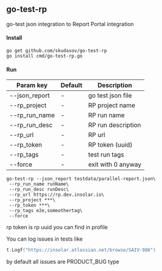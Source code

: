 ## go-test-rp
go-test json integration to Report Portal integration

#### Install
```
go get github.com/skudasov/go-test-rp
go install cmd/go-test-rp.go
```

#### Run
| Param key     |           Default            | Description            |
| ------------- | ---------------------------- | ---------------------- |
| --json_report | -                            | go test json file      |
| --rp_project  | -                            | RP project name        |
| --rp_run_name | -                            | RP run name            |
| --rp_run_desc | -                            | RP run description     |
| --rp_url      | -                            | RP url                 |
| --rp_token    | -                            | RP token (uuid)        |
| --rp_tags     | -                            | test run tags          |
| --force       | -                            | exit with 0 anyway     |

```
go-test-rp --json_report testdata/parallel-report.json\
 --rp_run_name runName\
 --rp_run_desc runDesc\
 --rp_url https://rp.dev.insolar.io\
 --rp_project ***\
 --rp_token ***\
 --rp_tags e2e,someothertag\
 --force
```
rp token is rp uuid you can find in profile

You can log issues in tests like
```go
t.Logf("https://insolar.atlassian.net/browse/SAIV-986")
```
by default all issues are PRODUCT_BUG type
